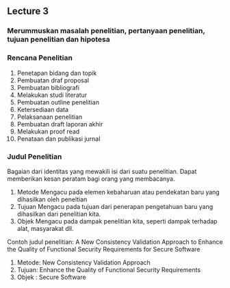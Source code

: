 ## Lecture 3

### Merummuskan masalah penelitian, pertanyaan penelitian, tujuan penelitian dan hipotesa

### Rencana Penelitian
1. Penetapan bidang dan topik
2. Pembuatan draf proposal
3. Pembuatan bibliografi
4. Melakukan studi literatur
5. Pembuatan outline penelitian
6. Ketersediaan data
7. Pelaksanaan penelitian
8. Pembuatan draft laporan akhir
9. Melakukan proof read
10. Penataan dan publikasi jurnal

### Judul Penelitian
Bagaian dari identitas yang mewakili isi dari suatu penelitian. Dapat memberikan kesan peratam bagi orang yang membacanya.
1. Metode
Mengacu pada elemen kebaharuan atau pendekatan baru yang dihasilkan oleh peneltian
2. Tujuan
Mengacu pada tujuan dari penerapan pengetahuan baru yang dihasilkan dari penelitian kita.
3. Objek 
Mengacu pada dampak penelitian kita, seperti dampak terhadap alat, masyarakat dll.

Contoh judul penelitian:
A New Consistency Validation Approach to Enhance the Quality of Functional Security Requirements for Secure Software
1. Metode: New Consistency Validation Approach
2. Tujuan: Enhance the Quality of Functional Security Requirements
3. Objek : Secure Software